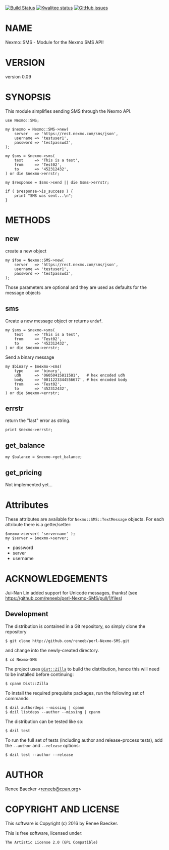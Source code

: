[![Build Status](https://travis-ci.org/reneeb/perl-Nexmo-SMS.svg?branch=master)](https://travis-ci.org/reneeb/perl-Nexmo-SMS)
[![Kwalitee status](http://cpants.cpanauthors.org/dist/Nexmo-SMS.png)](http://cpants.charsbar.org/dist/overview/Nexmo-SMS)
[![GitHub issues](https://img.shields.io/github/issues/reneeb/perl-Nexmo-SMS.svg)](https://github.com/reneeb/perl-Nexmo-SMS/issues)

# NAME

Nexmo::SMS - Module for the Nexmo SMS API!

# VERSION

version 0.09

# SYNOPSIS

This module simplifies sending SMS through the Nexmo API.

    use Nexmo::SMS;

    my $nexmo = Nexmo::SMS->new(
        server   => 'https://rest.nexmo.com/sms/json',
        username => 'testuser1',
        password => 'testpasswd2',
    );
    
    my $sms = $nexmo->sms(
        text     => 'This is a test',
        from     => 'Test02',
        to       => '452312432',
    ) or die $nexmo->errstr;
    
    my $response = $sms->send || die $sms->errstr;
    
    if ( $response->is_success ) {
        print "SMS was sent...\n";
    }

# METHODS

## new

create a new object

    my $foo = Nexmo::SMS->new(
        server   => 'https://rest.nexmo.com/sms/json',
        username => 'testuser1',
        password => 'testpasswd2',
    );

Those parameters are optional and they are used as defaults for the message objects

## sms

Create a new message object or returns `undef`.

    my $sms = $nexmo->sms(
        text     => 'This is a test',
        from     => 'Test02',
        to       => '452312432',
    ) or die $nexmo->errstr;

Send a binary message

    my $binary = $nexmo->sms(
        type     => 'binary',
        udh      => '06050415811581',   # hex encoded udh
        body     => '0011223344556677', # hex encoded body
        from     => 'Test02',
        to       => '452312432',
    ) or die $nexmo->errstr;

## errstr

return the "last" error as string.

    print $nexmo->errstr;

## get\_balance

    my $balance = $nexmo->get_balance;

## get\_pricing

Not implemented yet...

# Attributes

These attributes are available for `Nexmo::SMS::TextMessage` objects. For each
attribute there is a getter/setter:

    $nexmo->server( 'servername' );
    my $server = $nexmo->server;

- password
- server
- username

# ACKNOWLEDGEMENTS

Jui-Nan Lin added support for Unicode messages, thanks!
(see https://github.com/reneeb/perl-Nexmo-SMS/pull/1/files)



## Development

The distribution is contained in a Git repository, so simply clone the
repository

```
$ git clone http://github.com/reneeb/perl-Nexmo-SMS.git
```

and change into the newly-created directory.

```
$ cd Nexmo-SMS
```

The project uses [`Dist::Zilla`](https://metacpan.org/pod/Dist::Zilla) to
build the distribution, hence this will need to be installed before
continuing:

```
$ cpanm Dist::Zilla
```

To install the required prequisite packages, run the following set of
commands:

```
$ dzil authordeps --missing | cpanm
$ dzil listdeps --author --missing | cpanm
```

The distribution can be tested like so:

```
$ dzil test
```

To run the full set of tests (including author and release-process tests),
add the `--author` and `--release` options:

```
$ dzil test --author --release
```

# AUTHOR

Renee Baecker &lt;reneeb@cpan.org>

# COPYRIGHT AND LICENSE

This software is Copyright (c) 2016 by Renee Baecker.

This is free software, licensed under:

    The Artistic License 2.0 (GPL Compatible)
